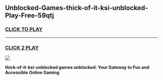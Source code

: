 
## Unblocked-Games-thick-of-it-ksi-unblocked-Play-Free-59qtj
<h3>
<a href="https://premium76.site?title=thick-of-it-ksi-unblocked&ref=18A1">CLICK TO PLAY</a></h3>
<hr>

<h3>
<a href="https://premium76.site?title=thick-of-it-ksi-unblocked&ref=18A1">CLICK 2 PLAY</a>
  
</h3>

<a href="https://premium76.site?title=thick-of-it-ksi-unblocked&ref=18A1"><img src="https://clearcache.store/games.png"></a>


**thick-of-it-ksi-unblocked games unblocked: Your Gateway to Fun and Accessible Online Gaming**
